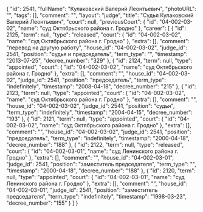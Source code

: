 {
    "id": 2541,
    "fullName": "Кулаковский Валерий Леонтьевич",
    "photoURL": "",
    "tags": [],
    "comment": "",
    "layout": "judge",
    "title": "Судья Кулаковский Валерий Леонтьевич",
    "court": null,
    "previousCourt": {
        "id": "04-002-03-02",
        "name": "суд Октябрьского района г. Гродно"
    },
    "career": [
        {
            "id": 2125,
            "term": null,
            "type": "released",
            "court": {
                "id": "04-002-03-02",
                "name": "суд Октябрьского района г. Гродно"
            },
            "extra": [],
            "comment": "перевод на другую работу",
            "house_id": "04-002-03-02",
            "judge_id": 2541,
            "position": "судья и председатель",
            "term_type": "",
            "timestamp": "2013-07-25",
            "decree_number": "329"
        },
        {
            "id": 2124,
            "term": null,
            "type": "appointed",
            "court": {
                "id": "04-002-03-02",
                "name": "суд Октябрьского района г. Гродно"
            },
            "extra": [],
            "comment": "",
            "house_id": "04-002-03-02",
            "judge_id": 2541,
            "position": "председатель",
            "term_type": "indefinitely",
            "timestamp": "2008-04-18",
            "decree_number": "215"
        },
        {
            "id": 2123,
            "term": null,
            "type": "appointed",
            "court": {
                "id": "04-002-03-02",
                "name": "суд Октябрьского района г. Гродно"
            },
            "extra": [],
            "comment": "",
            "house_id": "04-002-03-02",
            "judge_id": 2541,
            "position": "судья",
            "term_type": "indefinitely",
            "timestamp": "2004-04-15",
            "decree_number": "193"
        },
        {
            "id": 2121,
            "term": null,
            "type": "appointed",
            "court": {
                "id": "04-002-03-02",
                "name": "суд Октябрьского района г. Гродно"
            },
            "extra": [],
            "comment": "",
            "house_id": "04-002-03-02",
            "judge_id": 2541,
            "position": "председатель",
            "term_type": "indefinitely",
            "timestamp": "2000-04-18",
            "decree_number": "188"
        },
        {
            "id": 2122,
            "term": null,
            "type": "released",
            "court": {
                "id": "04-002-03-01",
                "name": "суд Ленинского района г. Гродно"
            },
            "extra": [],
            "comment": "",
            "house_id": "04-002-03-01",
            "judge_id": 2541,
            "position": "заместитель председателя",
            "term_type": "",
            "timestamp": "2000-04-18",
            "decree_number": "188"
        },
        {
            "id": 2120,
            "term": null,
            "type": "appointed",
            "court": {
                "id": "04-002-03-01",
                "name": "суд Ленинского района г. Гродно"
            },
            "extra": [],
            "comment": "",
            "house_id": "04-002-03-01",
            "judge_id": 2541,
            "position": "заместитель председателя",
            "term_type": "indefinitely",
            "timestamp": "1998-03-23",
            "decree_number": "155"
        }
    ]
}